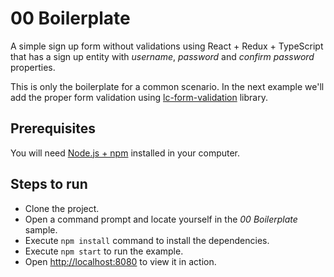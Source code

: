 # 00 Boilerplate

A simple sign up form without validations using React + Redux + TypeScript that has a sign up entity with _username_, _password_ and _confirm password_ properties.

This is only the boilerplate for a common scenario. In the next example we'll add the proper form validation using [lc-form-validation](https://www.npmjs.com/package/lc-form-validation) library.

## Prerequisites
You will need [Node.js + npm](https://nodejs.org/en/) installed in your computer.

## Steps to run
- Clone the project.
- Open a command prompt and locate yourself in the _00 Boilerplate_ sample.
- Execute `npm install` command to install the dependencies.
- Execute `npm start` to run the example.
- Open [http://localhost:8080](http://localhost:8080) to view it in action.
